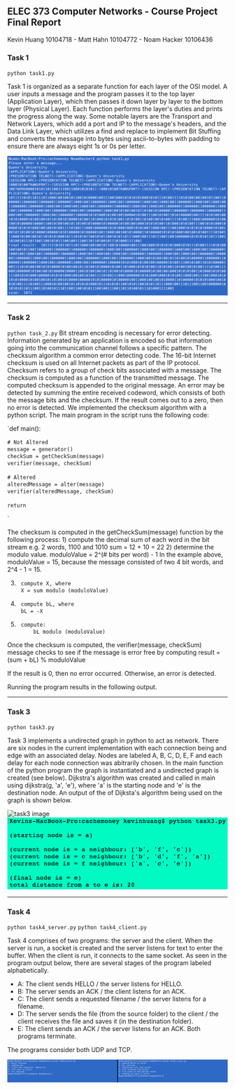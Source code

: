 ## ELEC 373 Computer Networks - Course Project Final Report
Kevin Huang 10104718 - Matt Hahn  10104772 - Noam Hacker 10106436

### Task 1
`python task1.py`

Task 1 is organized as a separate function for each layer of the OSI model. A user inputs a message and the program passes it to the top layer (Application Layer), which then passes it down layer by layer to the bottom layer (Physical Layer). Each function performs the layer's duties and prints the progress along the way. Some notable layers are the Transport and Network Layers, which add a port and IP to the message's headers, and the Data Link Layer, which utilizes a find and replace to implement Bit Stuffing and converts the message into bytes using ascii-to-bytes with padding to ensure there are always eight 1s or 0s per letter.

![task1 image](https://github.com/MHahn37/cachemoney/blob/master/readme%20source%20images/Screen%20Shot%202017-03-31%20at%206.59.10%20PM.png)
<hr>

### Task 2
`python task_2.py`
Bit stream encoding is necessary for error detecting. Information generated by an application is encoded so that information going into the communication channel follows a specific pattern. The checksum algorithm a common error detecting code. The 16-bit Internet checksum is used on all Internet packets as part of the IP protocol.
Checksum refers to a group of check bits associated with a message. The checksum is computed as a function of the transmitted message. The computed checksum is appended to the original message. An error may be detected by summing the entire received codeword, which consists of both the message bits and the checksum. If the result comes out to a zero, then no error is detected. 
We implemented the checksum algorithm with a python script. The main program in the script runs the following code:

`def main():
    
    # Not Altered
    message = generator()
    checkSum = getCheckSum(message)
    verifier(message, checkSum)
    
    # Altered
    alteredMessage = alter(message)
    verifier(alteredMessage, checkSum)
    
    return
`

The checksum is computed in the getCheckSum(message) function by the following process:
1)
		compute the decimal sum of each word in the bit stream
		e.g. 2 words, 1100 and 1010
			 sum = 12 + 10 = 22
2) 
		determine the modulo value.
		moduloValue = 2^(# bits per word) - 1
		In the example above, moduloValue = 15, because the message
		consisted of two 4 bit words, and 2^4 - 1 = 15. 
	
3)
		compute X, where
		X = sum modulo (moduloValue)
		
4)
		compute bL, where
		bL = -X
		
5)
		compute:
			bL modulo (moduloValue)

Once the checksum is computed, the verifier(message, checkSum) message checks to see if the message is error free by computing 
result  = (sum + bL) % moduloValue

If the result is 0, then no error occurred. Otherwise, an error is detected. 

Running the program results in the following output.




<hr>

### Task 3
`python task3.py`

Task 3 implements a undirected graph in python to act as network. There are six nodes in the current implementation with each connection being and edge with an associated delay. Nodes are labeled A, B, C, D, E, F and each delay for each node connection was abitrarily chosen. In the main function of the python program the graph is instantiated and a undirected graph is created (see below). Dijkstra's algorithm was created and called in main using dijkstra(g, 'a', 'e'), where 'a' is the starting node and 'e' is the destination node. An output of the of Dijksta's algorithm being used on the graph is shown below.

![task3 image](https://github.com/MHahn37/cachemoney/blob/master/readme%20source%20images/373%20graph.png)
![task3 image](https://github.com/MHahn37/cachemoney/blob/master/readme%20source%20images/Screen%20Shot%202017-03-31%20at%207.35.48%20PM.png)
<hr>

### Task 4
`python task4_server.py` `python task4_client.py`

Task 4 comprises of two programs: the server and the client. When the server is run, a socket is created and the server listens for text to enter the buffer. When the client is run, it connects to the same socket. As seen in the program output below, there are several stages of the program labeled alphabetically. 
* A: The client sends HELLO / the server listens for HELLO.
* B: The server sends an ACK / the client listens for an ACK.
* C: The client sends a requested filename / the server listens for a filename.
* D: The server sends the file (from the source folder) to the client / the client receives the file and saves it (in the destination folder).
* E: The client sends an ACK / the server listens for an ACK. Both programs terminate.

The programs consider both UDP and TCP.

![task4_image](https://github.com/MHahn37/cachemoney/blob/master/readme%20source%20images/Screen%20Shot%202017-03-31%20at%207.02.43%20PM.png)

